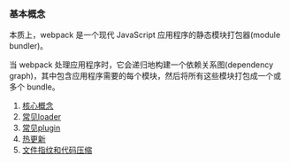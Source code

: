 ### 基本概念
本质上，webpack 是一个现代 JavaScript 应用程序的静态模块打包器(module bundler)。  

当 webpack 处理应用程序时，它会递归地构建一个依赖关系图(dependency graph)，其中包含应用程序需要的每个模块，然后将所有这些模块打包成一个或多个 bundle。


1. [核心概念](/full_stack/webpack/core)
2. [常见loader](/full_stack/webpack/common_loader)
3. [常见plugin](/full_stack/webpack/common_plugin)
4. [热更新](/full_stack/webpack/HMR)
5. [文件指纹和代码压缩](/full_stack/webpack/hash_compress)
